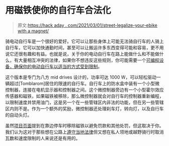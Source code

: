 # 用磁铁使你的自行车合法化

> 原文:[https://hack aday . com/2021/03/01/street-legalize-your-ebike with a magnet/](https://hackaday.com/2021/03/01/street-legalize-your-ebike-with-a-magnet/)

骑电动自行车是一个很好的爱好。它可以让那些身体上可能无法骑自行车的人骑上自行车，它可以加快通勤时间，甚至可以让搬运许多东西变得可能和容易，更不用说它还很有趣和有益。也就是说，关于你的电动自行车在路上能做什么和不能做什么，有大量相互冲突的法律，如果你不想违反这些规则，你可能需要一个[可编程设备，确保你的电动自行车以适当的方式受到限制](https://endless-sphere.com/forums/viewtopic.php?f=2&t=107545)。

这个版本是专门为八方 mid drives 设计的，功率可达 1000 W，可以轻松驱动一辆超过[Tomblarom]居住的限速的自行车。自行车上的防水盒中装有一个小型微控制器，连接在电机显示器和控制器之间。这个微控制器旁边有一个小型霍尔效应传感器和磁铁，如果磁铁被移除，那么微控制器就会对自行车的控制器重新编程，以限制速度并禁用油门，这是另一个在一些管辖区内非法的功能，但在另一些管辖区内则不是。作为一个额外的奖励，微控制器还处理刹车灯，转向灯，以及自行车的自动头灯。

虽然[项目页面](https://hackaday.io/project/177322-project-bafang-extensionbox-for-bbsxx-drives)提到在靠边停车时移除磁铁以避免罚款和其他处罚，但这取决于你。我们认为这对于那些想在公路上[遵守当地法律](https://hackaday.com/2019/07/28/russian-ebike-goes-everywhere-possibly-legal/)但又想在私人领地或越野骑行时取消瓦数和速度限制的人来说还是有用的。